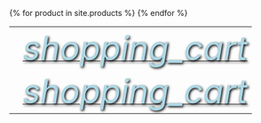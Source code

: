 <script type="module" src="https://unpkg.com/@google/model-viewer/dist/model-viewer.min.js"></script>

<table style="width:100%">
  {% for product in site.products %}
  <tr>
    <td><model-viewer alt="{{ product.name }}" src="assets/models/{{ product.glb }}" ios-src="assets/models/{{ product.usdz }}#custom=https://tharak.github.io/shopping/banners/{{ product.banner }}" auto-rotate camera-controls magic-leap ar /></td>
    <td><a href="{{ product.link }}"> 
      <i class="material-icons" style="font-size:60px;color:lightblue;text-shadow:2px 2px 4px #000000;">shopping_cart</i>
      </a></td>
  </tr>
  {% endfor %}

  <tr>
    <td><model-viewer alt="A 3D model of a damaged helmet" src="https://modelviewer.dev/shared-assets/models/glTF-Sample-Models/2.0/DamagedHelmet/glTF/DamagedHelmet.gltf" ios-src="assets/models/{{ product.usdz }}" auto-rotate camera-controls magic-leap ar /></td>
    <td><a href="www.google.com"> 
      <i class="material-icons" style="font-size:60px;color:lightblue;text-shadow:2px 2px 4px #000000;">shopping_cart</i>
      </a></td>
  </tr>


  
</table>
